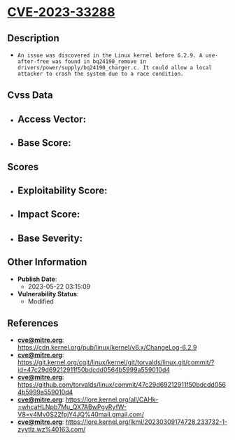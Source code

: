 
# [CVE-2023-33288](https://cdn.kernel.org/pub/linux/kernel/v6.x/ChangeLog-6.2.9)

## Description

- `An issue was discovered in the Linux kernel before 6.2.9. A use-after-free was found in bq24190_remove in drivers/power/supply/bq24190_charger.c. It could allow a local attacker to crash the system due to a race condition.`

## Cvss Data

- **Access Vector**:
  - 
- **Base Score**:
  - 

## Scores

- **Exploitability Score**:
  - 
- **Impact Score**:
  - 
- **Base Severity**:
  - 

## Other Information

- **Publish Date**:
  - 2023-05-22 03:15:09
- **Vulnerability Status**:
  - Modified

## References

- **cve@mitre.org**: https://cdn.kernel.org/pub/linux/kernel/v6.x/ChangeLog-6.2.9
- **cve@mitre.org**: https://git.kernel.org/cgit/linux/kernel/git/torvalds/linux.git/commit/?id=47c29d69212911f50bdcdd0564b5999a559010d4
- **cve@mitre.org**: https://github.com/torvalds/linux/commit/47c29d69212911f50bdcdd0564b5999a559010d4
- **cve@mitre.org**: https://lore.kernel.org/all/CAHk-=whcaHLNpb7Mu_QX7ABwPgyRyfW-V8=v4Mv0S22fpjY4JQ%40mail.gmail.com/
- **cve@mitre.org**: https://lore.kernel.org/lkml/20230309174728.233732-1-zyytlz.wz%40163.com/
